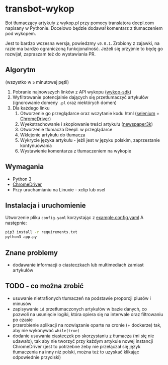 # transbot-wykop
Bot tłumaczący artykuły z wykop.pl przy pomocy translatora deepl.com napisany w Pythonie. Docelowo będzie dodawał komentarz z tłumaczeniem pod wykopem.

Jest to bardzo wczesna wersja, powiedzmy `v0.0.1`. Zrobiony z zajawki, na razie ma bardzo ograniczoną funkcjonalność. Jeżeli się przyjmie to będę go rozwijał, zapraszam też do wystawiania PR.

## Algorytm
(wszystko w `5` minutowej pętli)
1. Pobranie najnowszych linków z API wykopu ([wykop-sdk](https://github.com/p1c2u/wykop-sdk))
1. Wyfiltrowanie potencjalnie dających się przetłumaczyć artykułów (ignorowanie domeny `.pl` oraz niektórych domen)
1. Dla każdego linku
    1. Otworzenie go przeglądarce oraz wczytanie kodu html ([selenium](https://github.com/SeleniumHQ/selenium) + [ChromeDriver](https://sites.google.com/a/chromium.org/chromedriver/))
    1. Wyekstrachowanie i skopiowanie treści artykułu ([newspaper3k](https://github.com/codelucas/newspaper))
    1. Otworzenie tłumacza DeepL w przeglądarce
    1. Wklejenie artykułu do tłumacza
    1. Wykrycie języka artykułu - jeżli jest w języku polskim, zaprzestanie kontynuowania
    1. Wystawienie komentarza z tłumaczeniem na wykopie

## Wymagania
- Python 3
- [ChromeDriver](https://sites.google.com/a/chromium.org/chromedriver/)
- Przy uruchamianiu na Linuxie - xclip lub xsel

## Instalacja i uruchomienie
Utworzenie pliku `config.yaml` korzystając z [example.config.yaml](https://github.com/burnoo/transbot-wykop/blob/master/example.config.yaml)
A następnie:
```bash
pip3 install -r requirements.txt
python3 app.py
```

## Znane problemy
- dodawanie informacji o ciasteczkach lub multimediach zamiast artykułów

## TODO - co można zrobić
- usuwanie nietrafionych tłumaczeń na podstawie proporcji plusów i minusów
- zapisywanie `id` przetłumaczonych artykułów w bazie danych, co pozwoli na usunięcie logiki, która opiera się na interwale  oraz filtrowaniu po czasie
- przerobienie aplikacji na rozwiązanie oparte na cronie (+ dockerze) tak, aby nie wykonywać `while(true)`
- dodanie usuwania ciasteczek po skorzystaniu z tłumacza (mi się nie udawało), tak aby nie tworzyć przy każdym artykule nowej instancji ChromeDriver (jest to potrzebne żeby nie przełączał się język tłumaczenia na inny niż polski, można też to uzyskać klikając odpowiednie przyciski)
